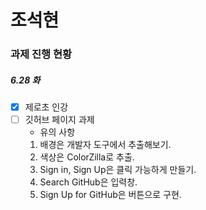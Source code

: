 # 조석현

### 과제 진행 현황

##### 6.28 화

- [x] 제로초 인강
- [ ] 깃허브 페이지 과제
  - 유의 사항
  1. 배경은 개발자 도구에서 추출해보기.
  2. 색상은 ColorZilla로 추출.
  3. Sign in, Sign Up은 클릭 가능하게 만들기.
  4. Search GitHub은 입력창.
  5. Sign Up for GitHub은 버튼으로 구현.
